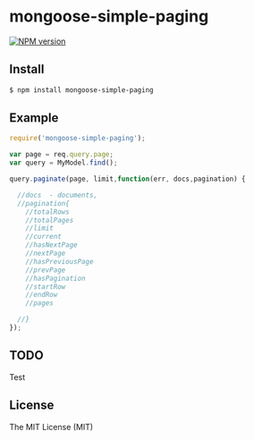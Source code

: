 # mongoose-simple-paging

[![NPM version](https://badge.fury.io/js/mongoose-simple-paging.svg)](http://badge.fury.io/js/mongoose-simple-paging)

## Install

```sh
$ npm install mongoose-simple-paging
```

## Example

```js
require('mongoose-simple-paging');

var page = req.query.page;
var query = MyModel.find();

query.paginate(page, limit,function(err, docs,pagination) {

  //docs  - documents,
  //pagination{
    //totalRows
    //totalPages
    //limit
    //current
    //hasNextPage
    //nextPage
    //hasPreviousPage
    //prevPage
    //hasPagination
    //startRow
    //endRow
    //pages

  //}
});
```

## TODO
Test

## License

The MIT License (MIT)